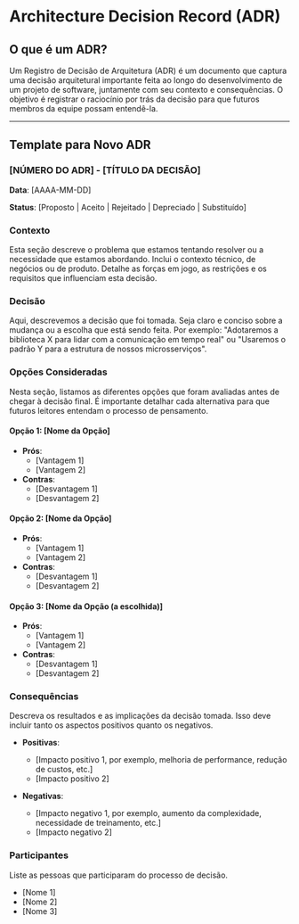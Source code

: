 
# Architecture Decision Record (ADR)

## O que é um ADR?

Um Registro de Decisão de Arquitetura (ADR) é um documento que captura uma decisão arquitetural importante feita ao longo do desenvolvimento de um projeto de software, juntamente com seu contexto e consequências. O objetivo é registrar o raciocínio por trás da decisão para que futuros membros da equipe possam entendê-la.

---

## Template para Novo ADR

### [NÚMERO DO ADR] - [TÍTULO DA DECISÃO]

**Data**: [AAAA-MM-DD]

**Status**: [Proposto | Aceito | Rejeitado | Depreciado | Substituído]

### Contexto

Esta seção descreve o problema que estamos tentando resolver ou a necessidade que estamos abordando. Inclui o contexto técnico, de negócios ou de produto. Detalhe as forças em jogo, as restrições e os requisitos que influenciam esta decisão.

### Decisão

Aqui, descrevemos a decisão que foi tomada. Seja claro e conciso sobre a mudança ou a escolha que está sendo feita. Por exemplo: "Adotaremos a biblioteca X para lidar com a comunicação em tempo real" ou "Usaremos o padrão Y para a estrutura de nossos microsserviços".

### Opções Consideradas

Nesta seção, listamos as diferentes opções que foram avaliadas antes de chegar à decisão final. É importante detalhar cada alternativa para que futuros leitores entendam o processo de pensamento.

#### Opção 1: [Nome da Opção]

- **Prós**:
  - [Vantagem 1]
  - [Vantagem 2]
- **Contras**:
  - [Desvantagem 1]
  - [Desvantagem 2]

#### Opção 2: [Nome da Opção]

- **Prós**:
  - [Vantagem 1]
  - [Vantagem 2]
- **Contras**:
  - [Desvantagem 1]
  - [Desvantagem 2]

#### Opção 3: [Nome da Opção (a escolhida)]

- **Prós**:
  - [Vantagem 1]
  - [Vantagem 2]
- **Contras**:
  - [Desvantagem 1]
  - [Desvantagem 2]

### Consequências

Descreva os resultados e as implicações da decisão tomada. Isso deve incluir tanto os aspectos positivos quanto os negativos.

- **Positivas**:
  - [Impacto positivo 1, por exemplo, melhoria de performance, redução de custos, etc.]
  - [Impacto positivo 2]

- **Negativas**:
  - [Impacto negativo 1, por exemplo, aumento da complexidade, necessidade de treinamento, etc.]
  - [Impacto negativo 2]

### Participantes

Liste as pessoas que participaram do processo de decisão.

- [Nome 1]
- [Nome 2]
- [Nome 3]
